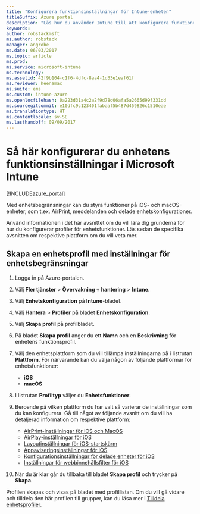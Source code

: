 ```yaml
---
title: "Konfigurera funktionsinställningar för Intune-enheten"
titleSuffix: Azure portal
description: "Läs hur du använder Intune till att konfigurera funktioner på enheter som du hanterar.”"
keywords: 
author: robstackmsft
ms.author: robstack
manager: angrobe
ms.date: 06/03/2017
ms.topic: article
ms.prod: 
ms.service: microsoft-intune
ms.technology: 
ms.assetid: 42f9b104-c1f6-4dfc-8aa4-1d33e1eaf61f
ms.reviewer: heenamac
ms.suite: ems
ms.custom: intune-azure
ms.openlocfilehash: 0a223d31a4c2a2f9d78d06afa5a2665d99f331dd
ms.sourcegitcommit: e10dfc9c123401fabaaf5b487d459826c1510eae
ms.translationtype: HT
ms.contentlocale: sv-SE
ms.lasthandoff: 09/09/2017
---
```

# <a name="how-to-configure-device-feature-settings-in-microsoft-intune"></a>Så här konfigurerar du enhetens funktionsinställningar i Microsoft Intune

[!INCLUDE[azure_portal](./includes/azure_portal.md)]

Med enhetsbegränsningar kan du styra funktioner på iOS- och macOS-enheter, som t.ex. AirPrint, meddelanden och delade enhetskonfigurationer.

Använd informationen i det här avsnittet om du vill lära dig grunderna för hur du konfigurerar profiler för enhetsfunktioner. Läs sedan de specifika avsnitten om respektive plattform om du vill veta mer.

## <a name="create-a-device-profile-containing-device-restriction-settings"></a>Skapa en enhetsprofil med inställningar för enhetsbegränsningar

1. Logga in på Azure-portalen.
2. Välj **Fler tjänster** > **Övervakning + hantering** > **Intune**.
3. Välj **Enhetskonfiguration** på **Intune**-bladet.
2. Välj **Hantera** > **Profiler** på bladet **Enhetskonfiguration**.
3. Välj **Skapa profil** på profilbladet.
4. På bladet **Skapa profil** anger du ett **Namn** och en **Beskrivning** för enhetens funktionsprofil.
5. Välj den enhetsplattform som du vill tillämpa inställningarna på i listrutan **Plattform**. För närvarande kan du välja någon av följande plattformar för enhetsfunktioner:
    - **iOS**
    - **macOS**
6. I listrutan **Profiltyp** väljer du **Enhetsfunktioner**. 
7. Beroende på vilken plattform du har valt så varierar de inställningar som du kan konfigurera. Gå till något av följande avsnitt om du vill ha detaljerad information om respektive plattform:
    - [AirPrint-inställningar för iOS och MacOS](air-print-settings-ios-macos.md)
    - [AirPlay-inställningar för iOS](airplay-settings-ios.md)
    - [Layoutinställningar för iOS-startskärm](home-screen-settings-ios.md)
    - [Appaviseringsinställningar för iOS](app-notification-settings-ios.md)
    - [Konfigurationsinställningar för delade enheter för iOS](shared-device-settings-ios.md)
    - [Inställningar för webbinnehållsfilter för iOS](web-content-filter-settings-ios.md)

8. När du är klar går du tillbaka till bladet **Skapa profil** och trycker på **Skapa**.

Profilen skapas och visas på bladet med profillistan.
Om du vill gå vidare och tilldela den här profilen till grupper, kan du läsa mer i [Tilldela enhetsprofiler](device-profile-assign.md).



